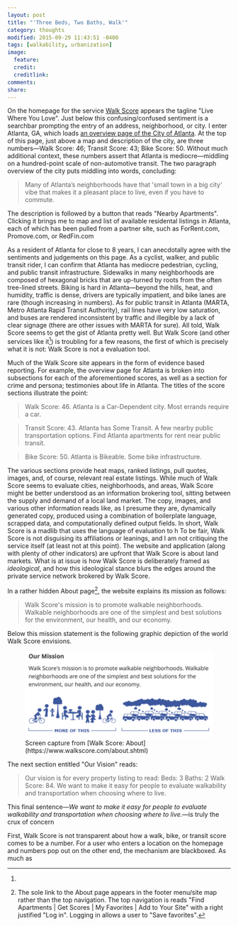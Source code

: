 ```yaml
---
layout: post
title: "'Three Beds, Two Baths, Walk'"
category: thoughts
modified: 2015-09-29 11:43:51 -0400
tags: [walkability, urbanization]
image:
  feature: 
  credit: 
  creditlink: 
comments: 
share: 
---
```

On the homepage for the service [Walk Score](https://www.walkscore.com/) appears the tagline "Live Where You Love". Just below this confusing/confused sentiment is a searchbar prompting the entry of an address, neighborhood, or city. I enter Atlanta, GA, which loads [an overview page of the City of Atlanta](https://www.walkscore.com/GA/Atlanta). At the top of this page, just above a map and description of the city, are three numbers&mdash;Walk Score: 46; Transit Score: 43; Bike Score: 50.  Without much additional context, these numbers assert that Atlanta is mediocre&mdash;middling on a hundred-point scale of non-automotive transit. The two paragraph overview of the city puts middling into words, concluding:
>Many of Atlanta’s neighborhoods have that 'small town in a big city' vibe that makes it a pleasant place to live, even if you have to commute. 

The description is followed by a button that reads "Nearby Apartments". Clicking it brings me to map and list of available residental listings in Atlanta, each of which has been pulled from a partner site, such as ForRent.com, Promove.com, or RedFin.com

As a resident of Atlanta for close to 8 years, I can anecdotally agree with the sentiments and judgements on this page. As a cyclist, walker, and public transit rider, I can confirm that Atlanta has mediocre pedestrian, cycling, and public transit infrastructure. Sidewalks in many neighborhoods are composed of hexagonal bricks that are up-turned by roots from the often tree-lined streets. Biking is hard in Atlanta&mdash;beyond the hills, heat, and humidity, traffic is dense, drivers are typically impatient, and bike lanes are rare (though increasing in numbers). As for public transit in Atlanta (MARTA, Metro Atlanta Rapid Transit Authority), rail lines have very low saturation, and buses are rendered inconsistent by traffic and illegible by a lack of clear signage (there are other issues with MARTA for sure). All told, Walk Score seems to get the gist of Atlanta pretty well. But Walk Score (and other services like it[^1]) is troubling for a few reasons, the first of which is precisely what it is not: Walk Score is not a evaluation tool.

Much of the Walk Score site appears in the form of evidence based reporting. For example, the overview page for Atlanta is broken into subsections for each of the aforementioned scores, as well as a section for crime and persona; testimonies about life in Atlanta. The titles of the score sections illustrate the point:

>Walk Score: 46. Atlanta is a Car-Dependent city. Most errands require a car.

>Transit Score: 43. Atlanta has Some Transit. A few nearby public transportation options. Find Atlanta apartments for rent near public transit.

>Bike Score: 50. Atlanta is Bikeable. Some bike infrastructure.

The various sections provide heat maps, ranked listings, pull quotes, images, and, of course, relevant real estate listings. While much of Walk Score seems to evaluate cities, neighborhoods, and areas, Walk Score might be better understood as an information brokering tool, sitting between the supply and demand of a local land market. The copy, images, and various other information reads like, as I presume they are, dynamically generated copy, produced using a combination of boilerplate language, scrapped data, and computationally defined output fields. In short, Walk Score is a madlib that uses the language of evaluation to h  To be fair, Walk Score is not disguising its affiliations or leanings, and I am not critiquing the service itself (at least not at this point). The website and application (along with plenty of other indicators) are upfront that Walk Score is about land markets. What is at issue is how Walk Score is deliberately framed as *ideological*, and how this ideological stance blurs the edges around the private service network brokered by Walk Score.

In a rather hidden About page[^$], the website explains its mission as follows:
>Walk Score's mission is to promote walkable neighborhoods. Walkable neighborhoods are one of the simplest and best solutions for the environment, our health, and our economy.

Below this mission statement is the following graphic depiction of the world Walk Score envisions.
<figure>
    <img src="/images/selling-walking/walkscore-mission.png">
    <figcaption>Screen capture from [Walk Score: About](https://www.walkscore.com/about.shtml)</figcaption>
</figure>

The next section entitled "Our Vision" reads:
>Our vision is for every property listing to read: Beds: 3 Baths: 2 Walk Score: 84. We want to make it easy for people to evaluate walkability and transportation when choosing where to live.

This final sentence&mdash;*We want to make it easy for people to evaluate walkability and transportation when choosing where to live.*&mdash;is truly the crux of concern

First, Walk Score is not transparent about how a walk, bike, or transit score comes to be a number. For a user who enters a location on the homepage and numbers pop out on the other end, the mechanism are blackboxed. As much as 



[^1]:
[^$]: The sole link to the About page appears in the footer menu/site map rather than the top navigation. The top navigation is reads "Find Apartments | Get Scores | My Favorites | Add to Your Site" with a right justified "Log in". Logging in allows a user to "Save favorites".